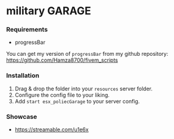 # military GARAGE

### Requirements
- progressBar

You can get my version of `progressBar` from my github repository:
https://github.com/Hamza8700/fivem_scripts

### Installation
1) Drag & drop the folder into your `resources` server folder.
2) Configure the config file to your liking.
3) Add `start esx_poliecGarage` to your server config.

### Showcase
- https://streamable.com/u1e6x